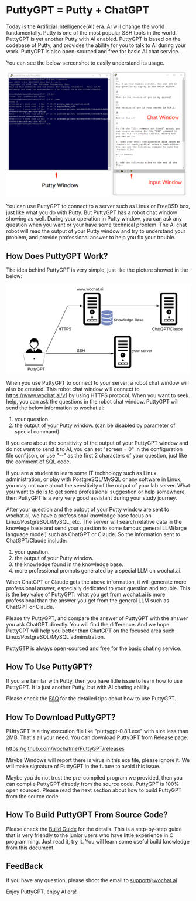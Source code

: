 # PuttyGPT = Putty + ChatGPT

Today is the Artificial Intelligence(AI) era. AI will change the world fundamentally. Putty is one of the most popular SSH tools in the world. PuttyGPT is yet another Putty with AI enabled. PuttyGPT is based on the codebase of Putty, and provides the ability for you to talk to AI during your work. PuttyGPT is also open-sourced and free for basic AI chat service.

You can see the below screenshot to easily understand its usage.

![screenshot of PuttyGPT](askrob/puttygpt.png)

You can use PuttyGPT to connect to a server such as Linux or FreeBSD box, just like what you do with Putty. But PuttyGPT has a robot chat window showing as well. During your operation in Putty window, you can ask any question when you want or your have some technical problem. The AI chat robot will read the output of your Putty window and try to understand your problem, and provide professional answer to help you fix your trouble.

## How Does PuttyGPT Work?

The idea behind PuttyGPT is very simple, just like the picture showed in the below:

![](askrob/x0000.svg) 

When you use PuttyGPT to connect to your server, a robot chat window will also be created. This robot chat window will connect to https://www.wochat.ai/v1 by using HTTPS protocol. When you want to seek help, you can ask the questions in the robot chat window. PuttyGPT will send the below information to wochat.ai:
1. your question.
2. the output of your Putty window. (can be disabled by parameter of special command)

If you care about the sensitivity of the output of your PuttyGPT window and do not want to send it to AI, you can set "screen = 0" in the configuration file conf.json, or use "--" as the first 2 characters of your question, just like the comment of SQL code.

If you are a student to learn some IT technology such as Linux administration, or play with PostgreSQL/MySQL or any software in Linux, you may not care about the sensitivity of the output of your lab server. What you want to do is to get some professional suggestion or help somewhere, then PuttyGPT is a very very good assistant during your study journey.

After your question and the output of your Putty window are sent to wochat.ai, we have a professional knowledge base focus on Linux/PostgreSQL/MySQL, etc. The server will search relative data in the knowlege base and send your question to some famous general LLM(large language model) such as ChatGPT or Claude.  So the information sent to ChatGPT/Claude include:

1. your question.
2. the output of your Putty window.
3. the knowledge found in the knowledge base.
4. more professional prompts generated by a special LLM on wochat.ai.

When ChatGPT or Claude gets the above information, it will generate more professional answer, especially dedicated to your question and trouble. This is the key value of PuttyGPT: what you get from wochat.ai is more professional than the answer you get from the general LLM such as ChatGPT or Claude. 

Please try PuttyGPT, and compare the answer of PuttyGPT with the answer you ask ChatGPT directly. You will find the difference. And we hope PuttyGPT will help you better than ChatGPT on the focused area such Linux/PostgreSQL/MySQL adminstration.

PuttyGTP is always open-sourced and free for the basic chating service.

## How To Use PuttyGPT?

If you are familar with Putty, then you have little issue to learn how to use PuttyGPT. It is just another Putty, but with AI chating ablility.

Please check the [FAQ](askrob/faq.md) for the detailed tips about how to use PuttyGPT.

## How To Download PuttyGPT?

PUttyGPT is a tiny execution file like "puttygpt-0.8.1.exe" with size less than 2MB. That's all your need. You can download PuttyGPT from Release page:

https://github.com/wochatme/PuttyGPT/releases

Maybe Windows will report there is virus in this exe file, please ignore it. We will make signature of PuttyGPT in the future to avoid this issue.

Maybe you do not trust the pre-compiled program we provided, then you can compile PuttyGPT directly from the source code. PuttyGPT is 100% open sourced. Please read the next section about how to build PuttyGPT from the source code.


## How To Build PuttyGPT From Source Code?

Please check the [Build Guide](askrob/build.md) for the details. This is a step-by-step guide that is very friendly to the junior users who have little experience in C programming. Just read it, try it. You will learn some useful build knowledge from this document.

## FeedBack

If you have any question, please shoot the email to support@wochat.ai

Enjoy PuttyGPT, enjoy AI era!



